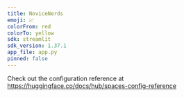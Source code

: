 ```yaml
---
title: NoviceNerds
emoji: 📈
colorFrom: red
colorTo: yellow
sdk: streamlit
sdk_version: 1.37.1
app_file: app.py
pinned: false
---
```


Check out the configuration reference at https://huggingface.co/docs/hub/spaces-config-reference
